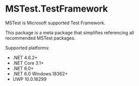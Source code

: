 # MSTest.TestFramework

MSTest is Microsoft supported Test Framework.

This package is a meta package that simplifies referencing all recommended MSTest packages.

Supported platforms:

- .NET 4.6.2+
- .NET Core 3.1+
- .NET 6.0+
- .NET 6.0 Windows.18362+
- UWP 10.0.16299
